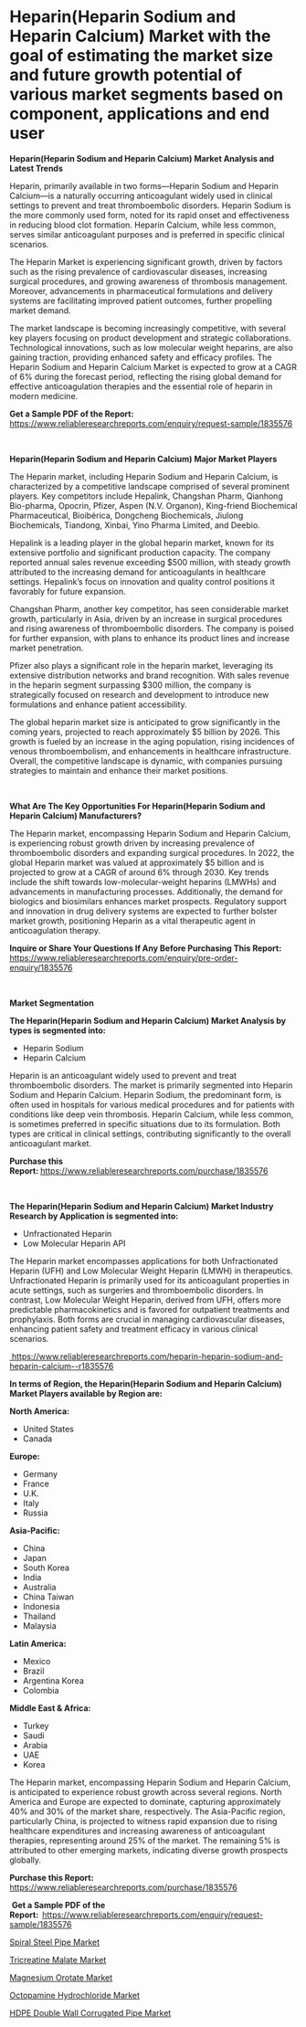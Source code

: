 <p><h1>Heparin(Heparin Sodium and Heparin Calcium) Market with the goal of estimating the market size and future growth potential of various market segments based on component, applications and end user</h1></p><p><strong>Heparin(Heparin Sodium and Heparin Calcium) Market Analysis and Latest Trends</strong></p>
<p><p>Heparin, primarily available in two forms—Heparin Sodium and Heparin Calcium—is a naturally occurring anticoagulant widely used in clinical settings to prevent and treat thromboembolic disorders. Heparin Sodium is the more commonly used form, noted for its rapid onset and effectiveness in reducing blood clot formation. Heparin Calcium, while less common, serves similar anticoagulant purposes and is preferred in specific clinical scenarios.</p><p>The Heparin Market is experiencing significant growth, driven by factors such as the rising prevalence of cardiovascular diseases, increasing surgical procedures, and growing awareness of thrombosis management. Moreover, advancements in pharmaceutical formulations and delivery systems are facilitating improved patient outcomes, further propelling market demand. </p><p>The market landscape is becoming increasingly competitive, with several key players focusing on product development and strategic collaborations. Technological innovations, such as low molecular weight heparins, are also gaining traction, providing enhanced safety and efficacy profiles. The Heparin Sodium and Heparin Calcium Market is expected to grow at a CAGR of 6% during the forecast period, reflecting the rising global demand for effective anticoagulation therapies and the essential role of heparin in modern medicine.</p></p>
<p><strong>Get a Sample PDF of the Report:&nbsp;</strong> <a href="https://www.reliableresearchreports.com/enquiry/request-sample/1835576?utm_campaign=1692&utm_medium=2&utm_source=Github&utm_content=ia&utm_term=16102024&utm_id=heparinheparin-sodium-and-heparin-calcium">https://www.reliableresearchreports.com/enquiry/request-sample/1835576</a></p>
<p>&nbsp;</p>
<p><strong>Heparin(Heparin Sodium and Heparin Calcium) Major Market Players</strong></p>
<p><p>The Heparin market, including Heparin Sodium and Heparin Calcium, is characterized by a competitive landscape comprised of several prominent players. Key competitors include Hepalink, Changshan Pharm, Qianhong Bio-pharma, Opocrin, Pfizer, Aspen (N.V. Organon), King-friend Biochemical Pharmaceutical, Bioibérica, Dongcheng Biochemicals, Jiulong Biochemicals, Tiandong, Xinbai, Yino Pharma Limited, and Deebio.</p><p>Hepalink is a leading player in the global heparin market, known for its extensive portfolio and significant production capacity. The company reported annual sales revenue exceeding $500 million, with steady growth attributed to the increasing demand for anticoagulants in healthcare settings. Hepalink’s focus on innovation and quality control positions it favorably for future expansion.</p><p>Changshan Pharm, another key competitor, has seen considerable market growth, particularly in Asia, driven by an increase in surgical procedures and rising awareness of thromboembolic disorders. The company is poised for further expansion, with plans to enhance its product lines and increase market penetration.</p><p>Pfizer also plays a significant role in the heparin market, leveraging its extensive distribution networks and brand recognition. With sales revenue in the heparin segment surpassing $300 million, the company is strategically focused on research and development to introduce new formulations and enhance patient accessibility.</p><p>The global heparin market size is anticipated to grow significantly in the coming years, projected to reach approximately $5 billion by 2026. This growth is fueled by an increase in the aging population, rising incidences of venous thromboembolism, and enhancements in healthcare infrastructure. Overall, the competitive landscape is dynamic, with companies pursuing strategies to maintain and enhance their market positions.</p></p>
<p>&nbsp;</p>
<p><strong>What Are The Key Opportunities For Heparin(Heparin Sodium and Heparin Calcium) Manufacturers?</strong></p>
<p><p>The Heparin market, encompassing Heparin Sodium and Heparin Calcium, is experiencing robust growth driven by increasing prevalence of thromboembolic disorders and expanding surgical procedures. In 2022, the global Heparin market was valued at approximately $5 billion and is projected to grow at a CAGR of around 6% through 2030. Key trends include the shift towards low-molecular-weight heparins (LMWHs) and advancements in manufacturing processes. Additionally, the demand for biologics and biosimilars enhances market prospects. Regulatory support and innovation in drug delivery systems are expected to further bolster market growth, positioning Heparin as a vital therapeutic agent in anticoagulation therapy.</p></p>
<p><strong>Inquire or Share Your Questions If Any Before Purchasing This Report:</strong> <a href="https://www.reliableresearchreports.com/enquiry/pre-order-enquiry/1835576?utm_campaign=1692&utm_medium=2&utm_source=Github&utm_content=ia&utm_term=16102024&utm_id=heparinheparin-sodium-and-heparin-calcium">https://www.reliableresearchreports.com/enquiry/pre-order-enquiry/1835576</a></p>
<p>&nbsp;</p>
<p><strong>Market Segmentation</strong></p>
<p><strong>The Heparin(Heparin Sodium and Heparin Calcium) Market Analysis by types is segmented into:</strong></p>
<p><ul><li>Heparin Sodium</li><li>Heparin Calcium</li></ul></p>
<p><p>Heparin is an anticoagulant widely used to prevent and treat thromboembolic disorders. The market is primarily segmented into Heparin Sodium and Heparin Calcium. Heparin Sodium, the predominant form, is often used in hospitals for various medical procedures and for patients with conditions like deep vein thrombosis. Heparin Calcium, while less common, is sometimes preferred in specific situations due to its formulation. Both types are critical in clinical settings, contributing significantly to the overall anticoagulant market.</p></p>
<p><strong>Purchase this Report:&nbsp;</strong><a href="https://www.reliableresearchreports.com/purchase/1835576?utm_campaign=1692&utm_medium=2&utm_source=Github&utm_content=ia&utm_term=16102024&utm_id=heparinheparin-sodium-and-heparin-calcium">https://www.reliableresearchreports.com/purchase/1835576</a></p>
<p>&nbsp;</p>
<p><strong>The Heparin(Heparin Sodium and Heparin Calcium) Market Industry Research by Application is segmented into:</strong></p>
<p><ul><li>Unfractionated Heparin</li><li>Low Molecular Heparin API</li></ul></p>
<p><p>The Heparin market encompasses applications for both Unfractionated Heparin (UFH) and Low Molecular Weight Heparin (LMWH) in therapeutics. Unfractionated Heparin is primarily used for its anticoagulant properties in acute settings, such as surgeries and thromboembolic disorders. In contrast, Low Molecular Weight Heparin, derived from UFH, offers more predictable pharmacokinetics and is favored for outpatient treatments and prophylaxis. Both forms are crucial in managing cardiovascular diseases, enhancing patient safety and treatment efficacy in various clinical scenarios.</p></p>
<p><a href="https://www.reliableresearchreports.com/heparin-heparin-sodium-and-heparin-calcium--r1835576?utm_campaign=1692&utm_medium=2&utm_source=Github&utm_content=ia&utm_term=16102024&utm_id=heparinheparin-sodium-and-heparin-calcium">&nbsp;https://www.reliableresearchreports.com/heparin-heparin-sodium-and-heparin-calcium--r1835576</a></p>
<p><strong>In terms of Region, the Heparin(Heparin Sodium and Heparin Calcium) Market Players available by Region are:</strong></p>
<p>
    <p> <strong> North America: </strong>
        <ul>
            <li>United States</li>
            <li>Canada</li>
        </ul>
        </p> 
    <p> <strong> Europe: </strong>
        <ul>
            <li>Germany</li>
            <li>France</li>
            <li>U.K.</li>
            <li>Italy</li>
            <li>Russia</li>
        </ul>
        </p> 
    <p> <strong> Asia-Pacific: </strong>
        <ul>
            <li>China</li>
            <li>Japan</li>
            <li>South Korea</li>
            <li>India</li>
            <li>Australia</li>
            <li>China Taiwan</li>
            <li>Indonesia</li>
            <li>Thailand</li>
            <li>Malaysia</li>
        </ul>
        </p> 
    <p> <strong> Latin America: </strong>
        <ul>
            <li>Mexico</li>
            <li>Brazil</li>
            <li>Argentina Korea</li>
            <li>Colombia</li>
        </ul>
        </p> 
    <p> <strong> Middle East & Africa: </strong>
        <ul>
            <li>Turkey</li>
            <li>Saudi</li>
            <li>Arabia</li>
            <li>UAE</li>
            <li>Korea</li>
        </ul>
    </p>
    </p>
<p><p>The Heparin market, encompassing Heparin Sodium and Heparin Calcium, is anticipated to experience robust growth across several regions. North America and Europe are expected to dominate, capturing approximately 40% and 30% of the market share, respectively. The Asia-Pacific region, particularly China, is projected to witness rapid expansion due to rising healthcare expenditures and increasing awareness of anticoagulant therapies, representing around 25% of the market. The remaining 5% is attributed to other emerging markets, indicating diverse growth prospects globally.</p></p>
<p><strong>Purchase this Report: </strong><a href="https://www.reliableresearchreports.com/purchase/1835576?utm_campaign=1692&utm_medium=2&utm_source=Github&utm_content=ia&utm_term=16102024&utm_id=heparinheparin-sodium-and-heparin-calcium">https://www.reliableresearchreports.com/purchase/1835576</a></p>
<p>&nbsp;<strong>Get a Sample PDF of the Report:&nbsp;&nbsp;</strong><a href="https://www.reliableresearchreports.com/enquiry/request-sample/1835576?utm_campaign=1692&utm_medium=2&utm_source=Github&utm_content=ia&utm_term=16102024&utm_id=heparinheparin-sodium-and-heparin-calcium">https://www.reliableresearchreports.com/enquiry/request-sample/1835576</a></p>
<p><strong></strong></p>
<p><p><a href="https://www.linkedin.com/pulse/spiral-steel-pipe-industry-insights-report-analyzing-arshc?utm_campaign=1692&utm_medium=2&utm_source=Github&utm_content=ia&utm_term=16102024&utm_id=heparinheparin-sodium-and-heparin-calcium">Spiral Steel Pipe Market</a></p><p><a href="https://www.linkedin.com/pulse/deep-dive-tricreatine-malate-market-itstrends-segmentation-rj64c?utm_campaign=1692&utm_medium=2&utm_source=Github&utm_content=ia&utm_term=16102024&utm_id=heparinheparin-sodium-and-heparin-calcium">Tricreatine Malate Market</a></p><p><a href="https://www.linkedin.com/pulse/navigating-global-magnesium-orotate-market-landscape-6fuuc?utm_campaign=1692&utm_medium=2&utm_source=Github&utm_content=ia&utm_term=16102024&utm_id=heparinheparin-sodium-and-heparin-calcium">Magnesium Orotate Market</a></p><p><a href="https://www.linkedin.com/pulse/strategic-roadmap-success-global-octopamine-hydrochloride-market-2wnjc?utm_campaign=1692&utm_medium=2&utm_source=Github&utm_content=ia&utm_term=16102024&utm_id=heparinheparin-sodium-and-heparin-calcium">Octopamine Hydrochloride Market</a></p><p><a href="https://www.linkedin.com/pulse/global-hdpe-double-wall-corrugated-pipe-market-product-aydmc?utm_campaign=1692&utm_medium=2&utm_source=Github&utm_content=ia&utm_term=16102024&utm_id=heparinheparin-sodium-and-heparin-calcium">HDPE Double Wall Corrugated Pipe Market</a></p></p>